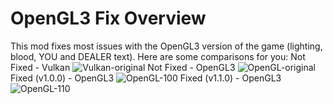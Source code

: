 # OpenGL3 Fix Overview
This mod fixes most issues with the OpenGL3 version of the game (lighting, blood, YOU and DEALER text).
Here are some comparisons for you:
Not Fixed - Vulkan
![Vulkan-original](https://github.com/AGO061/BuckshotRouletteModLoader/assets/64216752/4ae7472a-82cc-4ba0-a40d-33509e2dab28)
Not Fixed - OpenGL3
![OpenGL-original](https://github.com/AGO061/BuckshotRouletteModLoader/assets/64216752/51f259d5-91b1-45ec-8876-65e947b59ed2)
Fixed (v1.0.0) - OpenGL3
![OpenGL-100](https://github.com/AGO061/BuckshotRouletteModLoader/assets/64216752/55003288-c49f-4dcd-b1db-0eb37ab00b85)
Fixed (v1.1.0) - OpenGL3
![OpenGL-110](https://github.com/AGO061/BuckshotRouletteModLoader/assets/64216752/396e56df-c61f-4727-92b3-868e59591aaf)
